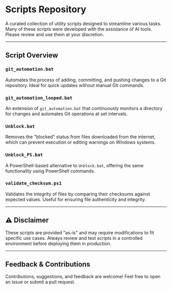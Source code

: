 # Scripts Repository

A curated collection of utility scripts designed to streamline various tasks. Many of these scripts were developed with the assistance of AI tools. Please review and use them at your discretion.

---

## Script Overview

### `git_automation.bat`
Automates the process of adding, committing, and pushing changes to a Git repository. Ideal for quick updates without manual Git commands.

### `git_automation_looped.bat`
An extension of `git_automation.bat` that continuously monitors a directory for changes and automates Git operations at set intervals.

### `Unblock.bat`
Removes the "blocked" status from files downloaded from the internet, which can prevent execution or editing warnings on Windows systems.

### `Unblock_PS.bat`
A PowerShell-based alternative to `Unblock.bat`, offering the same functionality using PowerShell commands.

### `validate_checksum.ps1`
Validates the integrity of files by comparing their checksums against expected values. Useful for ensuring file authenticity and integrity.

---

## ⚠️ Disclaimer

These scripts are provided "as-is" and may require modifications to fit specific use cases. Always review and test scripts in a controlled environment before deploying them in production.

---

## Feedback & Contributions

Contributions, suggestions, and feedback are welcome! Feel free to open an issue or submit a pull request.

